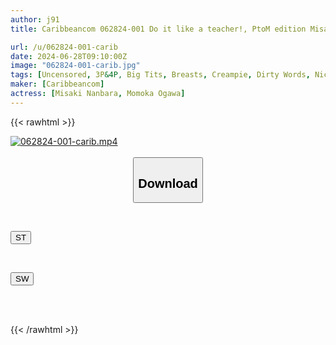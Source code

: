 ```yaml
---
author: j91
title: Caribbeancom 062824-001 Do it like a teacher!, PtoM edition Misaki Nanbara, Momoka Ogawa

url: /u/062824-001-carib
date: 2024-06-28T09:10:00Z
image: "062824-001-carib.jpg"
tags: [Uncensored, 3P&4P, Big Tits, Breasts, Creampie, Dirty Words, Nice Ass, Sexy Legs, Shaved, Slender]
maker: [Caribbeancom]
actress: [Misaki Nanbara, Momoka Ogawa]
---
```



{{< rawhtml >}}

<div class="video" data-videoid="zbl9g9lL0giQpJ">
    <a href="javascript:;">
        <img src="/u/062824-001-carib/062824-001-carib.jpg" width="WIDTH" height="HEIGHT" alt="062824-001-carib.mp4" loading="lazy">
    </a>
</div>

<script type="text/javascript" src="https://j91.asia/asset/on-demand-st.js"></script>

<br>
  <link rel="stylesheet" href="https://j91.asia/asset/bs5.css">
  
  <center>
  <button class="btn btn-primary" type="button" data-bs-toggle="collapse" data-bs-target=".multi-collapse" aria-expanded="false" aria-controls="multiCollapseExample1 multiCollapseExample2"><h2>Download</h2></button></center>
</p>
<div class="row">
  <div class="col">
    <div class="collapse multi-collapse" id="multiCollapseExample1">
      <div class="card card-body">
	      	      <br>
<div class="buttons">  
<p><a href="/u/062824-001-carib/st.html" target="_blank"><button class="btn-hover color-3"><i class="fa fa-download"></i> ST</button></a></p></div>
    </div>
  </div>
</div>
  <div class="col">
    <div class="collapse multi-collapse" id="multiCollapseExample2">
      <div class="card card-body">
	      <br>
<div class="buttons">
<p><a href="/u/062824-001-carib/sw.html" target="_blank"><button class="btn-hover color-2"><i class="fa fa-download"></i> SW</button></a></p></div>
<br><br>
      </div>
    </div>
  </div>
</div>

{{< /rawhtml >}}